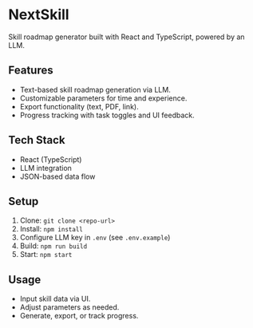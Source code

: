 # NextSkill

Skill roadmap generator built with React and TypeScript, powered by an LLM.

## Features

- Text-based skill roadmap generation via LLM.
- Customizable parameters for time and experience.
- Export functionality (text, PDF, link).
- Progress tracking with task toggles and UI feedback.

## Tech Stack

- React (TypeScript)
- LLM integration
- JSON-based data flow

## Setup

1. Clone: `git clone <repo-url>`
2. Install: `npm install`
3. Configure LLM key in `.env` (see `.env.example`)
4. Build: `npm run build`
5. Start: `npm start`

## Usage

- Input skill data via UI.
- Adjust parameters as needed.
- Generate, export, or track progress.

